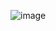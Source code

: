 ![image](https://user-images.githubusercontent.com/6586811/46291619-9571fb80-c554-11e8-9f13-0bbd513c0b64.png)
